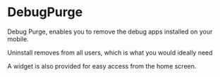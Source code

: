 # DebugPurge

Debug Purge, enables you to remove the debug apps installed on your mobile.

Uninstall removes from all users, which is what you would ideally need

A widget is also provided for easy access from the home screen.
